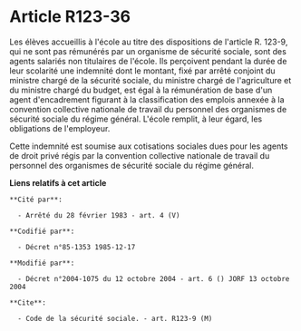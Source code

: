 # Article R123-36

Les élèves accueillis à l'école au titre des dispositions de l'article R. 123-9, qui ne sont pas rémunérés par un organisme
de sécurité sociale, sont des agents salariés non titulaires de l'école. Ils perçoivent pendant la durée de leur scolarité
une indemnité dont le montant, fixé par arrêté conjoint du ministre chargé de la sécurité sociale, du ministre chargé de
l'agriculture et du ministre chargé du budget, est égal à la rémunération de base d'un agent d'encadrement figurant à la
classification des emplois annexée à la convention collective nationale de travail du personnel des organismes de sécurité
sociale du régime général. L'école remplit, à leur égard, les obligations de l'employeur. 

Cette indemnité est soumise aux cotisations sociales dues pour les agents de droit privé régis par la convention collective
nationale de travail du personnel des organismes de sécurité sociale du régime général.

**Liens relatifs à cet article**

	**Cité par**:

	  - Arrêté du 28 février 1983 - art. 4 (V)

	**Codifié par**:

	  - Décret n°85-1353 1985-12-17

	**Modifié par**:

	  - Décret n°2004-1075 du 12 octobre 2004 - art. 6 () JORF 13 octobre 2004

	**Cite**:

	  - Code de la sécurité sociale. - art. R123-9 (M)
